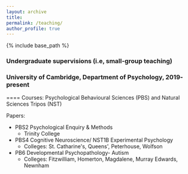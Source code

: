 ```yaml
---
layout: archive
title: 
permalink: /teaching/
author_profile: true
---
```


{% include base_path %}

### Undergraduate supervisions (i.e, small-group teaching)
### University of Cambridge, Department of Psychology, 2019- present
====
Courses: Psychological Behavioural Sciences (PBS) and Natural Sciences Tripos (NST)

Papers:
* PBS2 Psychological Enquiry & Methods
  * Trinity College
* PBS4 Cognitive Neuroscience/ NST1B Experimental Psychology
  * Colleges: St. Catharine's, Queens', Peterhouse, Wolfson
* PB6 Developmental Psychopathology- Autism
  * Colleges: Fitzwilliam, Homerton, Magdalene, Murray Edwards, Newnham
